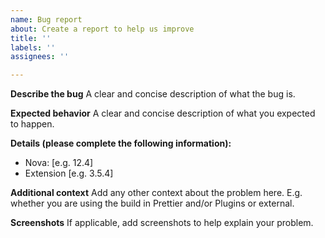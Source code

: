 ```yaml
---
name: Bug report
about: Create a report to help us improve
title: ''
labels: ''
assignees: ''

---
```


<!-- This is for bug reports. If you have a general question or feature request please use the Discussions -->

**Describe the bug**
A clear and concise description of what the bug is.

**Expected behavior**
A clear and concise description of what you expected to happen.

**Details (please complete the following information):**
 - Nova: [e.g. 12.4]
 - Extension [e.g. 3.5.4]

**Additional context**
Add any other context about the problem here. E.g. whether you are using the build in Prettier and/or Plugins or external.

**Screenshots**
If applicable, add screenshots to help explain your problem.
